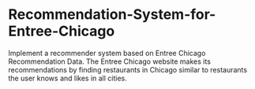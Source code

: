 # Recommendation-System-for-Entree-Chicago
Implement a recommender system based on Entree Chicago Recommendation Data.
The Entree Chicago website makes its recommendations by finding restaurants in Chicago similar to restaurants the user knows and likes in all cities.
